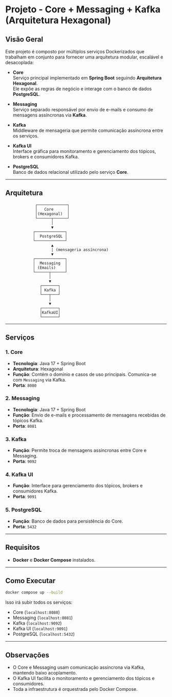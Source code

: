 # Projeto - Core + Messaging + Kafka (Arquitetura Hexagonal)

## Visão Geral
Este projeto é composto por múltiplos serviços Dockerizados que trabalham em conjunto para fornecer uma arquitetura modular, escalável e desacoplada:

- **Core**  
  Serviço principal implementado em **Spring Boot** seguindo **Arquitetura Hexagonal**.  
  Ele expõe as regras de negócio e interage com o banco de dados **PostgreSQL**.

- **Messaging**  
  Serviço separado responsável por envio de e-mails e consumo de mensagens assíncronas via **Kafka**.

- **Kafka**  
  Middleware de mensageria que permite comunicação assíncrona entre os serviços.

- **Kafka UI**  
  Interface gráfica para monitoramento e gerenciamento dos tópicos, brokers e consumidores Kafka.

- **PostgreSQL**  
  Banco de dados relacional utilizado pelo serviço **Core**.

---

## Arquitetura

```
             ┌─────────────┐
             │   Core      │
             │(Hexagonal)  │
             └──────┬──────┘
                    │
                    ▼
            ┌─────────────┐
            │  PostgreSQL │
            └─────────────┘
                    ▲
                    │ (mensageria assíncrona)
                    ▼
            ┌─────────────┐
            │  Messaging  │
            │ (Emails)    │
            └──────┬──────┘
                   │
                   ▼
               ┌───────┐
               │ Kafka │
               └───┬───┘
                   │
                   ▼
               ┌───────┐
               │KafkaUI│
               └───────┘
```

---

## Serviços

### 1. Core
- **Tecnologia**: Java 17 + Spring Boot  
- **Arquitetura**: Hexagonal  
- **Função**: Contém o domínio e casos de uso principais. Comunica-se com `Messaging` via Kafka.  
- **Porta**: `8080`

### 2. Messaging
- **Tecnologia**: Java 17 + Spring Boot  
- **Função**: Envio de e-mails e processamento de mensagens recebidas de tópicos Kafka.  
- **Porta**: `8081`

### 3. Kafka
- **Função**: Permite troca de mensagens assíncronas entre Core e Messaging.  
- **Porta**: `9092`

### 4. Kafka UI
- **Função**: Interface para gerenciamento dos tópicos, brokers e consumidores Kafka.  
- **Porta**: `9091`

### 5. PostgreSQL
- **Função**: Banco de dados para persistência do Core.  
- **Porta**: `5432`

---

## Requisitos
- **Docker** e **Docker Compose** instalados.

---

## Como Executar
```bash
docker compose up --build
```

Isso irá subir todos os serviços:
- Core (`localhost:8080`)
- Messaging (`localhost:8081`)
- Kafka (`localhost:9092`)
- Kafka UI (`localhost:9091`)
- PostgreSQL (`localhost:5432`)

---

## Observações
- O Core e Messaging usam comunicação assíncrona via Kafka, mantendo baixo acoplamento.
- O Kafka UI facilita o monitoramento e gerenciamento dos tópicos e consumidores.
- Toda a infraestrutura é orquestrada pelo Docker Compose.
